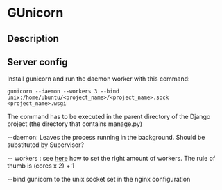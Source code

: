 # GUnicorn

## Description

## Server config
Install gunicorn and run the daemon worker with this command:

    gunicorn --daemon --workers 3 --bind unix:/home/ubuntu/<project_name>/<project_name>.sock <project_name>.wsgi

The command has to be executed in the parent directory of the Django project (the directory that contains manage.py)

\-\-daemon: Leaves the process running in the background. Should be substituted by Supervisor?

\-\- workers : see [here](https://docs.gunicorn.org/en/latest/design.html#how-many-workers) how to set the right amount of workers. The rule of thumb is (cores x 2) + 1

\-\-bind gunicorn to the unix socket set in the nginx configuration


<!--stackedit_data:
eyJoaXN0b3J5IjpbLTg0NDA4MzM0MywxNzk0OTA5ODQ5LDE4NT
M4ODk2MDgsNzMwOTk4MTE2XX0=
-->